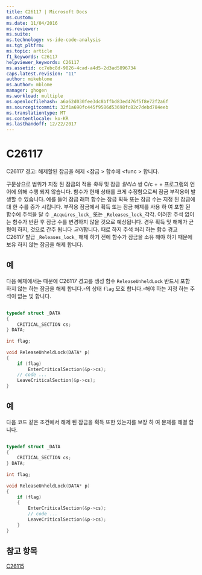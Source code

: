 ```yaml
---
title: C26117 | Microsoft Docs
ms.custom: 
ms.date: 11/04/2016
ms.reviewer: 
ms.suite: 
ms.technology: vs-ide-code-analysis
ms.tgt_pltfrm: 
ms.topic: article
f1_keywords: C26117
helpviewer_keywords: C26117
ms.assetid: cc7ebc8d-9826-4cad-a4d5-2d3ad5896734
caps.latest.revision: "11"
author: mikeblome
ms.author: mblome
manager: ghogen
ms.workload: multiple
ms.openlocfilehash: a6a62d030fee3dc8bffbd83ed476f5f8e72f2a6f
ms.sourcegitcommit: 32f1a690fc445f9586d53698fc82c7debd784eeb
ms.translationtype: MT
ms.contentlocale: ko-KR
ms.lasthandoff: 12/22/2017
---
```

# <a name="c26117"></a>C26117
C26117 경고: 해제할된 잠금을 해제 \<잠금 > 함수에 \<func > 합니다.  
  
 구문상으로 범위가 지정 된 잠금의 적용 *획득* 및 잠금 *릴리스* 쌍 C/c + + 프로그램의 언어에 의해 수행 되지 않습니다. 함수가 현재 상태를 크게 수정함으로써 잠금 부작용이 발생할 수 있습니다. 예를 들어 잠금 래퍼 함수는 잠금 획득 또는 잠금 수는 지정 된 잠금에 대 한 수를 증가 시킵니다. 부작용 잠금에서 획득 또는 잠금 해제를 사용 하 여 포함 된 함수에 주석을 달 수 `_Acquires_lock_` 또는 `_Releases_lock_`각각. 이러한 주석 없이는 함수가 반환 후 잠금 수를 변경하지 않을 것으로 예상됩니다. 경우 획득 및 해제가 균형이 하지, 것으로 간주 됩니다 *고아*합니다. 때로 하지 주석 처리 하는 함수 경고 C26117 발급 `_Releases_lock_` 해제 하기 전에 함수가 잠금을 소유 해야 하기 때문에 보유 하지 않는 잠금을 해제 합니다.  
  
## <a name="example"></a>예  
 다음 예제에서는 때문에 C26117 경고를 생성 함수 `ReleaseUnheldLock` 반드시 포함 하지 않는 하는 잠금을 해제 합니다.-의 상태 `flag` 모호 합니다.-해야 하는 지정 하는 주석이 없는 및 합니다.  
  
```cpp  
  
typedef struct _DATA   
{  
    CRITICAL_SECTION cs;  
} DATA;  
  
int flag;  
  
void ReleaseUnheldLock(DATA* p)  
{  
    if (flag)  
        EnterCriticalSection(&p->cs);  
    // code ...  
    LeaveCriticalSection(&p->cs);  
}  
```  
  
## <a name="example"></a>예  
 다음 코드 같은 조건에서 해제 된 잠금을 획득 또한 있는지를 보장 하 여 문제를 해결 합니다.  
  
```cpp  
  
typedef struct _DATA   
{  
    CRITICAL_SECTION cs;  
} DATA;  
  
int flag;  
  
void ReleaseUnheldLock(DATA* p)  
{  
    if (flag)  
    {  
        EnterCriticalSection(&p->cs);  
        // code ...  
        LeaveCriticalSection(&p->cs);  
    }  
}  
```  
  
## <a name="see-also"></a>참고 항목  
 [C26115](../code-quality/c26115.md)